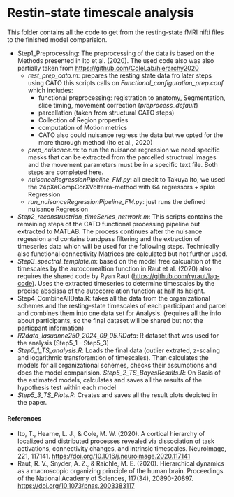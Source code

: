 # Restin-state timescale analysis
This folder contains all the code to get from the resting-state fMRI nifti files to the finished model comparision.

- Step1_Preprocessing: The preprocessing of the data is based on the Methods presented in Ito et al. (2020). The used code also was also partially taken from https://github.com/ColeLab/hierarchy2020
	- *rest_prep_cato.m*: prepares the resting state data fro later steps using CATO
	this scripts calls on *Functional_configuration_prep.conf* which includes:
		- functional preprocessing: registration to anatomy, Segmentation, slice timing, movement correction 		  (*preprocess_default*)
		- parcellation (taken from structural CATO steps)
		- Collection of Region properties
		- computation of Motion metrics
		- CATO also could nuisance regress the data but we opted for the more thorough method (Ito et al., 2020)
	- *prep_nuisance.m*: to run the nuisance regression we need specific masks that can be extracted from the parcelled structrual images and the movement parameters must be in a specific text file. Both steps are completed here.
	- *nuisanceRegressionPipeline_FM.py*: all credit to Takuya Ito, we used the 24pXaCompCorXVolterra-method with 64 regressors + spike Regression
	- *run_nuisanceRegressionPipeline_FM.py*: just runs the defined nuisance Regression
- *Step2_reconstructrion_timeSeries_network.m*: This scripts contains the remaining steps of the CATO functional processing pipeline but extracted to MATLAB. The process continues after the nuisance regession and contains bandpass filtering and the extraction of timeseries data which will be used for the following steps. Technically also functional connectivity Matrices are calculated but not further used.
- *Step3_spectral_template.m*: based on the model free calcualtion of the timescales by the autocorrealtion function in Raut et al. (2020) also requires the shared code by Ryan Raut (https://github.com/ryraut/lag-code). Uses the extracted timeseries to determine timescales by the precise abscissa of the autocorrelation function at half its height.
- Step4_CombineAllData.R: takes all the data from the organizational schemes and the resting-state timescales of each participant and parcel and combines them into one data set for Analysis.
(requires all the info about participants, so the final dataset will be shared but not the particpant information)
- *R2data_lasuanne250_2024_09_05.RData*: R dataset that was used for the analysis (Step5_1 - Step5_3)
- *Step5_1_TS_analysis.R*: Loads the final data (outlier extrated, z-scaling and logarithmic transforamtion of timescales). Than calculates the models for all organizational schemes, checks their assumptions and does the model comparision.
*Step5_2_TS_BayesResults.R*: On Basis of the estimated models, calculates and saves all the results of the hypothesis test within each model
- *Step5_3_TS_Plots.R*: Creates and saves all the result plots depicted in the paper.


#### References
- Ito, T., Hearne, L. J., & Cole, M. W. (2020). A cortical hierarchy of localized and distributed processes revealed 
	via dissociation of task activations, connectivity changes, and intrinsic timescales. NeuroImage, 221, 117141. https://doi.org/10.1016/j.neuroimage.2020.117141
- Raut, R. V., Snyder, A. Z., & Raichle, M. E. (2020). Hierarchical dynamics as a macroscopic organizing principle of the human brain. Proceedings of the National Academy of Sciences, 117(34), 20890-20897. 
	https://doi.org/10.1073/pnas.2003383117
